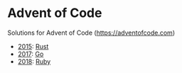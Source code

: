# Advent of Code

Solutions for Advent of Code (https://adventofcode.com)

- [2015](../../tree/master/2015): [Rust](https://www.rust-lang.org/)
- [2017](../../tree/master/2017): [Go](https://golang.org/)
- [2018](../../tree/master/2018): [Ruby](https://www.ruby-lang.org/)